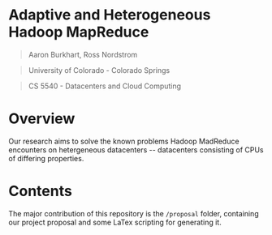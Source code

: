 Adaptive and Heterogeneous Hadoop MapReduce
======================
 > Aaron Burkhart, Ross Nordstrom
 
 > University of Colorado - Colorado Springs
 
 > CS 5540 - Datacenters and Cloud Computing

# Overview

Our research aims to solve the known problems Hadoop MadReduce encounters on hetergeneous datacenters -- datacenters consisting of CPUs of differing properties.

# Contents

The major contribution of this repository is the `/proposal` folder, containing our project proposal and some LaTex scripting for generating it.
